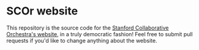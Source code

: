 # SCOr website

This repository is the source code for the [Stanford Collaborative Orchestra's website](scor.stanford.edu), in a truly democratic fashion! Feel free to submit pull requests if you'd like to change anything about the website.
